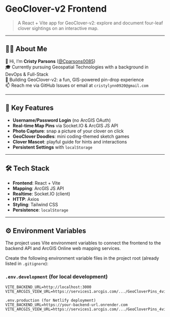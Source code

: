 # GeoClover-v2 Frontend

> A React + Vite app for GeoClover-v2: explore and document four-leaf clover sightings on an interactive map.

---

## 👩‍💻 About Me

👋 Hi, I’m **Cristy Parsons** ([@Cparsons0085](https://github.com/Cparsons0085))  
🎓 Currently pursuing Geospatial Technologies with a background in DevOps & Full-Stack  
🔭 Building GeoClover-v2: a fun, GIS-powered pin-drop experience  
📫 Reach me via GitHub Issues or email at `cristylynn0920@gmail.com`

---

## 🌟 Key Features

- **Username/Password Login** (no ArcGIS OAuth)  
- **Real-time Map Pins** via Socket.IO & ArcGIS JS API  
- **Photo Capture**: snap a picture of your clover on click  
- **GeoClover Doodles**: mini coding-themed sketch games  
- **Clover Mascot**: playful guide for hints and interactions  
- **Persistent Settings** with `localStorage`

---

## 🛠️ Tech Stack

- **Frontend**: React + Vite  
- **Mapping**: ArcGIS JS API  
- **Realtime**: Socket.IO (client)  
- **HTTP**: Axios  
- **Styling**: Tailwind CSS  
- **Persistence**: `localStorage`  

---

## ⚙️ Environment Variables

The project uses Vite environment variables to connect the frontend to the backend API and ArcGIS Online web mapping services.

Create the following environment variable files in the project root (already listed in `.gitignore`):

### `.env.development` (for local development)
```env
VITE_BACKEND_URL=http://localhost:3000
VITE_ARCGIS_VIEW_URL=https://services1.arcgis.com/.../GeoCloverPins_4view/FeatureServer/0

.env.production (for Netlify deployment)
VITE_BACKEND_URL=https://your-backend-url.onrender.com
VITE_ARCGIS_VIEW_URL=https://services1.arcgis.com/.../GeoCloverPins_4view/FeatureServer/0